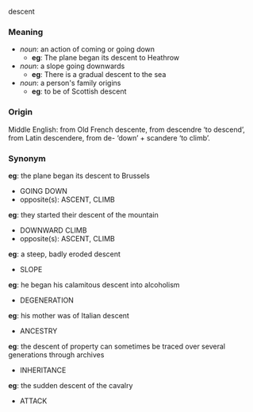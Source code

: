 descent
### Meaning
+ _noun_: an action of coming or going down
	+ __eg__: The plane began its descent to Heathrow
+ _noun_: a slope going downwards
	+ __eg__: There is a gradual descent to the sea
+ _noun_: a person's family origins
	+ __eg__: to be of Scottish descent

### Origin

Middle English: from Old French descente, from descendre ‘to descend’, from Latin descendere, from de- ‘down’ + scandere ‘to climb’.

### Synonym

__eg__: the plane began its descent to Brussels

+ GOING DOWN
+ opposite(s): ASCENT, CLIMB

__eg__: they started their descent of the mountain

+ DOWNWARD CLIMB
+ opposite(s): ASCENT, CLIMB

__eg__: a steep, badly eroded descent

+ SLOPE

__eg__: he began his calamitous descent into alcoholism

+ DEGENERATION

__eg__: his mother was of Italian descent

+ ANCESTRY

__eg__: the descent of property can sometimes be traced over several generations through archives

+ INHERITANCE

__eg__: the sudden descent of the cavalry

+ ATTACK


